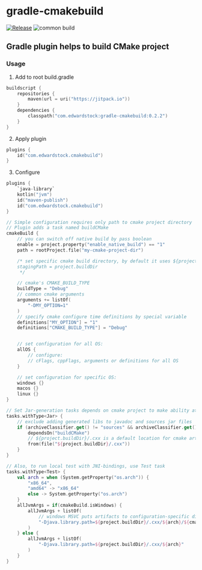# gradle-cmakebuild

[![Release](https://jitpack.io/v/com.edwardstock/gradle-cmakebuild.svg)](https://jitpack.io/#com.edwardstock/gradle-cmakebuild) ![common build](https://github.com/edwardstock/gradle-cmakebuild/actions/workflows/main.yml/badge.svg)

## Gradle plugin helps to build CMake project

### Usage

1. Add to root build.gradle

```kotlin
buildscript {
    repositories {
        maven(url = uri("https://jitpack.io"))
    }
    dependencies {
        classpath("com.edwardstock:gradle-cmakebuild:0.2.2")
    }
}
```

2. Apply plugin

```kotlin
plugins {
    id("com.edwardstock.cmakebuild")
}
```

3. Configure

```kotlin
plugins {
    `java-library`
    kotlin("jvm")
    id("maven-publish")
    id("com.edwardstock.cmakebuild")
}

// Simple configuration requires only path to cmake project directory
// Plugin adds a task named buildCMake
cmakeBuild {
    // you can switch off native build by pass boolean
    enable = project.property("enable_native_build") == "1"
    path = rootProject.file("my-cmake-project-dir")

    /* set specific cmake build directory, by default it uses ${project}/build/cmake
    stagingPath = project.buildDir
     */

    // cmake's CMAKE_BUILD_TYPE
    buildType = "Debug"
    // common cmake arguments
    arguments += listOf(
        "-DMY_OPTION=1"
    )
    // specify cmake configure time definitions by special variable
    definitions["MY_OPTION"] = "1"
    definitions["CMAKE_BUILD_TYPE"] = "Debug"


    // set configuration for all OS:
    allOS {
        // configure:
        // cFlags, cppFlags, arguments or definitions for all OS
    }

    // set configuration for specific OS:
    windows {}
    macos {}
    linux {}
}

// Set Jar-generation tasks depends on cmake project to make ability attach libs to jar
tasks.withType<Jar> {
    // exclude adding generated libs to javadoc and sources jar files
    if (archiveClassifier.get() != "sources" && archiveClassifier.get() != "javadoc") {
        dependsOn("buildCMake")
        // ${project.buildDir}/.cxx is a default location for cmake artifacts (archive, library and runtime)
        from(file("${project.buildDir}/.cxx"))
    }
}

// Also, to run local test with JNI-bindings, use Test task
tasks.withType<Test> {
    val arch = when (System.getProperty("os.arch")) {
        "x86_64",
        "amd64" -> "x86_64"
        else -> System.getProperty("os.arch")
    }
    allJvmArgs = if(cmakeBuild.isWindows) {
        allJvmArgs + listOf(
            // windows MSVC puts artifacts to configuration-specific dir
            "-Djava.library.path=${project.buildDir}/.cxx/${arch}/${cmakeBuild.buildType}"
        )
    } else {
        allJvmArgs + listOf(
            "-Djava.library.path=${project.buildDir}/.cxx/${arch}"
        )
    }
}
```
